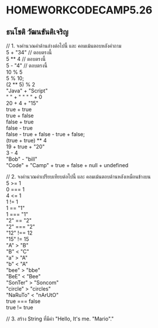 # **HOMEWORKCODECAMP5.26**
## ธนโชติ วัฒนขันติเจริญ

// 1. จงคำนวณค่าด้านล่างต่อไปนี้ และ คอมเม้นตอบหลังคำถาม \
5 + "34"            // ตอบตรงนี้  
5 ** 4              // ตอบตรงนี้  
5 - "4"             // ตอบตรงนี้   
10 % 5     
5 % 10;     
(2 ** 5) % 2     
"Java" + "Script"     
" " + " "
" " + 0     
20 + 4 + "15"     
true + true     
true + false     
false + true     
false - true     
false - true + false - true + false;     
(true + true) ** 4     
19 + true + "20"     
3 - 4     
"Bob" - "bill"     
"Code" + "Camp" + true + false + null + undefined          

// 2. จงคำนวณค่าเปรียบเทียบต่อไปนี้ และ คอมเม้นตอบด้านหลังเหมือนข้างบน     
5 >= 1     
0 === 1     
4 <= 1     
1 != 1     
1 == "1"     
1 === "1"     
"2" == "2"     
"2" === "2"     
"12" !== 12     
"15" != 15     
"A" > "B"     
"B" < "C"     
"a" > "A"     
"b" < "A"     
"bee" > "bbe"     
"BeE" < "Bee"     
"SonTer" > "Soncom"     
"circle" > "circles"     
"NaRuTo" < "nArUtO"     
true === false     
true != true     

// 3. สร้าง String ที่มีค่า "Hello, It's me. "Mario"."
